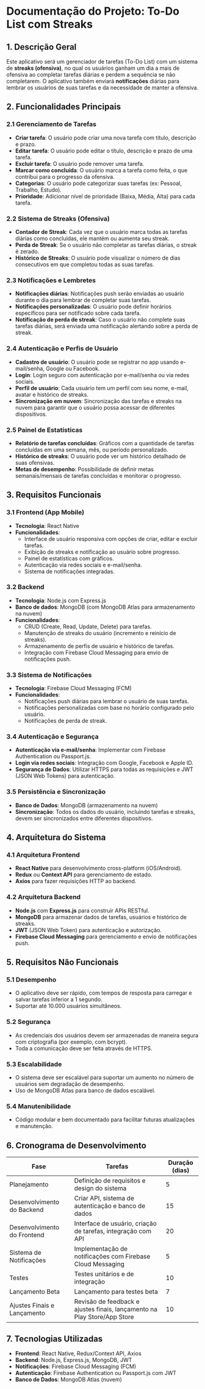 # **Documentação do Projeto: To-Do List com Streaks**

## **1. Descrição Geral**
Este aplicativo será um gerenciador de tarefas (To-Do List) com um sistema de **streaks (ofensiva)**, no qual os usuários ganham um dia a mais de ofensiva ao completar tarefas diárias e perdem a sequência se não completarem. O aplicativo também enviará **notificações** diárias para lembrar os usuários de suas tarefas e da necessidade de manter a ofensiva.

## **2. Funcionalidades Principais**

### 2.1 **Gerenciamento de Tarefas**
- **Criar tarefa**: O usuário pode criar uma nova tarefa com título, descrição e prazo.
- **Editar tarefa**: O usuário pode editar o título, descrição e prazo de uma tarefa.
- **Excluir tarefa**: O usuário pode remover uma tarefa.
- **Marcar como concluída**: O usuário marca a tarefa como feita, o que contribui para o progresso da ofensiva.
- **Categorias**: O usuário pode categorizar suas tarefas (ex: Pessoal, Trabalho, Estudo).
- **Prioridade**: Adicionar nível de prioridade (Baixa, Média, Alta) para cada tarefa.

### 2.2 **Sistema de Streaks (Ofensiva)**
- **Contador de Streak**: Cada vez que o usuário marca todas as tarefas diárias como concluídas, ele mantém ou aumenta seu streak.
- **Perda de Streak**: Se o usuário não completar as tarefas diárias, o streak é zerado.
- **Histórico de Streaks**: O usuário pode visualizar o número de dias consecutivos em que completou todas as suas tarefas.

### 2.3 **Notificações e Lembretes**
- **Notificações diárias**: Notificações push serão enviadas ao usuário durante o dia para lembrar de completar suas tarefas.
- **Notificações personalizadas**: O usuário pode definir horários específicos para ser notificado sobre cada tarefa.
- **Notificação de perda de streak**: Caso o usuário não complete suas tarefas diárias, será enviada uma notificação alertando sobre a perda de streak.

### 2.4 **Autenticação e Perfis de Usuário**
- **Cadastro de usuário**: O usuário pode se registrar no app usando e-mail/senha, Google ou Facebook.
- **Login**: Login seguro com autenticação por e-mail/senha ou via redes sociais.
- **Perfil de usuário**: Cada usuário tem um perfil com seu nome, e-mail, avatar e histórico de streaks.
- **Sincronização em nuvem**: Sincronização das tarefas e streaks na nuvem para garantir que o usuário possa acessar de diferentes dispositivos.

### 2.5 **Painel de Estatísticas**
- **Relatório de tarefas concluídas**: Gráficos com a quantidade de tarefas concluídas em uma semana, mês, ou período personalizado.
- **Histórico de streaks**: O usuário pode ver um histórico detalhado de suas ofensivas.
- **Metas de desempenho**: Possibilidade de definir metas semanais/mensais de tarefas concluídas e monitorar o progresso.

## **3. Requisitos Funcionais**

### 3.1 **Frontend (App Mobile)**
- **Tecnologia**: React Native
- **Funcionalidades**:
  - Interface de usuário responsiva com opções de criar, editar e excluir tarefas.
  - Exibição de streaks e notificação ao usuário sobre progresso.
  - Painel de estatísticas com gráficos.
  - Autenticação via redes sociais e e-mail/senha.
  - Sistema de notificações integradas.

### 3.2 **Backend**
- **Tecnologia**: Node.js com Express.js
- **Banco de dados**: MongoDB (com MongoDB Atlas para armazenamento na nuvem)
- **Funcionalidades**:
  - CRUD (Create, Read, Update, Delete) para tarefas.
  - Manutenção de streaks do usuário (incremento e reinício de streaks).
  - Armazenamento de perfis de usuário e histórico de tarefas.
  - Integração com Firebase Cloud Messaging para envio de notificações push.

### 3.3 **Sistema de Notificações**
- **Tecnologia**: Firebase Cloud Messaging (FCM)
- **Funcionalidades**:
  - Notificações push diárias para lembrar o usuário de suas tarefas.
  - Notificações personalizadas com base no horário configurado pelo usuário.
  - Notificações de perda de streak.

### 3.4 **Autenticação e Segurança**
- **Autenticação via e-mail/senha**: Implementar com Firebase Authentication ou Passport.js.
- **Login via redes sociais**: Integração com Google, Facebook e Apple ID.
- **Segurança de Dados**: Utilizar HTTPS para todas as requisições e JWT (JSON Web Tokens) para autenticação.

### 3.5 **Persistência e Sincronização**
- **Banco de Dados**: MongoDB (armazenamento na nuvem)
- **Sincronização**: Todos os dados do usuário, incluindo tarefas e streaks, devem ser sincronizados entre diferentes dispositivos.

## **4. Arquitetura do Sistema**

### 4.1 **Arquitetura Frontend**
- **React Native** para desenvolvimento cross-platform (iOS/Android).
- **Redux** ou **Context API** para gerenciamento de estado.
- **Axios** para fazer requisições HTTP ao backend.

### 4.2 **Arquitetura Backend**
- **Node.js** com **Express.js** para construir APIs RESTful.
- **MongoDB** para armazenar dados de tarefas, usuários e histórico de streaks.
- **JWT** (JSON Web Token) para autenticação e autorização.
- **Firebase Cloud Messaging** para gerenciamento e envio de notificações push.

## **5. Requisitos Não Funcionais**

### 5.1 **Desempenho**
- O aplicativo deve ser rápido, com tempos de resposta para carregar e salvar tarefas inferior a 1 segundo.
- Suportar até 10.000 usuários simultâneos.

### 5.2 **Segurança**
- As credenciais dos usuários devem ser armazenadas de maneira segura com criptografia (por exemplo, com bcrypt).
- Toda a comunicação deve ser feita através de HTTPS.

### 5.3 **Escalabilidade**
- O sistema deve ser escalável para suportar um aumento no número de usuários sem degradação de desempenho.
- Uso de MongoDB Atlas para banco de dados escalável.

### 5.4 **Manutenibilidade**
- Código modular e bem documentado para facilitar futuras atualizações e manutenção.

## **6. Cronograma de Desenvolvimento**

| Fase                        | Tarefas                                                                  | Duração (dias) |
| --------------------------- | ------------------------------------------------------------------------ | -------------- |
| Planejamento                | Definição de requisitos e design do sistema                              | 5              |
| Desenvolvimento do Backend  | Criar API, sistema de autenticação e banco de dados                      | 15             |
| Desenvolvimento do Frontend | Interface de usuário, criação de tarefas, integração com API             | 20             |
| Sistema de Notificações     | Implementação de notificações com Firebase Cloud Messaging               | 5              |
| Testes                      | Testes unitários e de integração                                         | 10             |
| Lançamento Beta             | Lançamento para testes beta                                              | 7              |
| Ajustes Finais e Lançamento | Revisão de feedback e ajustes finais, lançamento na Play Store/App Store | 10             |

## **7. Tecnologias Utilizadas**

- **Frontend**: React Native, Redux/Context API, Axios
- **Backend**: Node.js, Express.js, MongoDB, JWT
- **Notificações**: Firebase Cloud Messaging (FCM)
- **Autenticação**: Firebase Authentication ou Passport.js com JWT
- **Banco de Dados**: MongoDB Atlas (nuvem)